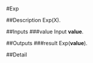 #Exp

##Description
Exp(X).

##Inputs
###value
Input **value**.

##Outputs
###result
Exp(**value**).

##Detail

